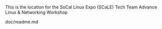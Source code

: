 This is the location for the SoCal Linux Expo (SCaLE) Tech Team Advance Linux & Networking Workshop

doc/readme.md
